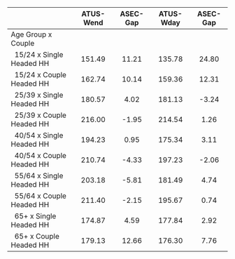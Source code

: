 
|                      |    ATUS-Wend |     ASEC-Gap |    ATUS-Wday |     ASEC-Gap |
| -------------------- | :----------: | :----------: | :----------: | :----------: |
| Age Group x Couple   |              |              |              |              |
| &nbsp;&nbsp;15/24 x Single Headed HH |       151.49 |        11.21 |       135.78 |        24.80 |
| &nbsp;&nbsp;15/24 x Couple Headed HH |       162.74 |        10.14 |       159.36 |        12.31 |
| &nbsp;&nbsp;25/39 x Single Headed HH |       180.57 |         4.02 |       181.13 |        -3.24 |
| &nbsp;&nbsp;25/39 x Couple Headed HH |       216.00 |        -1.95 |       214.54 |         1.26 |
| &nbsp;&nbsp;40/54 x Single Headed HH |       194.23 |         0.95 |       175.34 |         3.11 |
| &nbsp;&nbsp;40/54 x Couple Headed HH |       210.74 |        -4.33 |       197.23 |        -2.06 |
| &nbsp;&nbsp;55/64 x Single Headed HH |       203.18 |        -5.81 |       181.49 |         4.74 |
| &nbsp;&nbsp;55/64 x Couple Headed HH |       211.40 |        -2.15 |       195.67 |         0.74 |
| &nbsp;&nbsp;65+ x Single Headed HH |       174.87 |         4.59 |       177.84 |         2.92 |
| &nbsp;&nbsp;65+ x Couple Headed HH |       179.13 |        12.66 |       176.30 |         7.76 |

